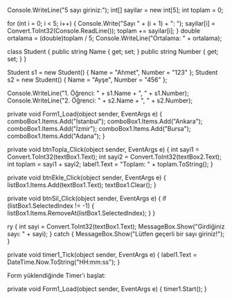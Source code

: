 Console.WriteLine("5 sayı giriniz:");
int[] sayilar = new int[5];
int toplam = 0;

for (int i = 0; i < 5; i++)
{
Console.Write("Sayı " + (i + 1) + ": ");
sayilar[i] = Convert.ToInt32(Console.ReadLine());
toplam += sayilar[i];
}
double ortalama = (double)toplam / 5;
Console.WriteLine("Ortalama: " + ortalama);



class Student
{
public string Name { get; set; }
public string Number { get; set; }
}

Student s1 = new Student() { Name = "Ahmet", Number = "123" };
Student s2 = new Student() { Name = "Ayşe", Number = "456" };

Console.WriteLine("1. Öğrenci: " + s1.Name + ", " + s1.Number);
Console.WriteLine("2. Öğrenci: " + s2.Name + ", " + s2.Number);


private void Form1_Load(object sender, EventArgs e)
{
comboBox1.Items.Add("İstanbul");
comboBox1.Items.Add("Ankara");
comboBox1.Items.Add("İzmir");
comboBox1.Items.Add("Bursa");
comboBox1.Items.Add("Adana");
}



private void btnTopla_Click(object sender, EventArgs e)
{
int sayi1 = Convert.ToInt32(textBox1.Text);
int sayi2 = Convert.ToInt32(textBox2.Text);
int toplam = sayi1 + sayi2;
label1.Text = "Toplam: " + toplam.ToString();
}





private void btnEkle_Click(object sender, EventArgs e)
{
listBox1.Items.Add(textBox1.Text);
textBox1.Clear();
}

private void btnSil_Click(object sender, EventArgs e)
{
if (listBox1.SelectedIndex != -1)
{
listBox1.Items.RemoveAt(listBox1.SelectedIndex);
}
}








ry
{
int sayi = Convert.ToInt32(textBox1.Text);
MessageBox.Show("Girdiğiniz sayı: " + sayi);
}
catch
{
MessageBox.Show("Lütfen geçerli bir sayı giriniz!");
}





private void timer1_Tick(object sender, EventArgs e)
{
label1.Text = DateTime.Now.ToString("HH:mm:ss");
}

Form yüklendiğinde Timer’ı başlat:

private void Form1_Load(object sender, EventArgs e)
{
timer1.Start();
}

